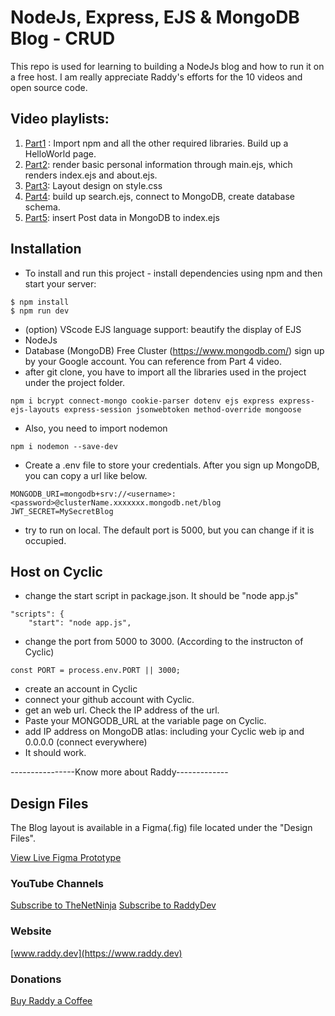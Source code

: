 # NodeJs, Express, EJS & MongoDB Blog - CRUD

This repo is used for learning to building a NodeJs blog and how to run it on a free host. I am really appreciate Raddy's efforts for the 10 videos and open source code. 

## Video playlists:
1. [Part1](https://www.youtube.com/watch?v=-foo92lFIto&list=PL4cUxeGkcC9hAJ-ARcYq_z6lDZV7kT1xD) : Import npm and all the other required libraries. Build up a HelloWorld page.
2. [Part2](https://www.youtube.com/watch?v=gv3FFnOdCIo&list=PL4cUxeGkcC9hAJ-ARcYq_z6lDZV7kT1xD&index=2): render basic personal information through main.ejs, which renders index.ejs and about.ejs.
3. [Part3](https://www.youtube.com/watch?v=MruZEGPibC4&list=PL4cUxeGkcC9hAJ-ARcYq_z6lDZV7kT1xD&index=3): Layout design on style.css
4. [Part4](https://www.youtube.com/watch?v=FjuctFNN0FA&list=PL4cUxeGkcC9hAJ-ARcYq_z6lDZV7kT1xD&index=4): build up search.ejs, connect to MongoDB, create database schema.
5. [Part5](https://www.youtube.com/watch?v=Cz-2QzkuCHo): insert Post data in MongoDB to index.ejs


## Installation
- To install and run this project - install dependencies using npm and then start your server:
```
$ npm install
$ npm run dev
```

- (option) VScode EJS language support: beautify the display of EJS
- NodeJs
- Database (MongoDB) Free Cluster (https://www.mongodb.com/) sign up by your Google account. You can reference from Part 4 video.
- after git clone, you have to import all the libraries used in the project under the project folder.
```
npm i bcrypt connect-mongo cookie-parser dotenv ejs express express-ejs-layouts express-session jsonwebtoken method-override mongoose
```
- Also, you need to import nodemon
```
npm i nodemon --save-dev
```


- Create a .env file to store your credentials. After you sign up MongoDB, you can copy a url like below.

```
MONGODB_URI=mongodb+srv://<username>:<password>@clusterName.xxxxxxx.mongodb.net/blog
JWT_SECRET=MySecretBlog
```

- try to run on local. The default port is 5000, but you can change if it is occupied.


## Host on Cyclic
- change the start script in package.json. It should be "node app.js"
```
"scripts": {
    "start": "node app.js",
```
- change the port from 5000 to 3000. (According to the instructon of Cyclic)
```
const PORT = process.env.PORT || 3000;
```
- create an account in Cyclic
- connect your github account with Cyclic.
- get an web url. Check the IP address of the url.
- Paste your MONGODB_URL at the variable page on Cyclic.
- add IP address on MongoDB atlas: including your Cyclic web ip and 0.0.0.0 (connect everywhere)
- It should work.



----------------Know more about Raddy-------------
## Design Files
The Blog layout is available in a Figma(.fig) file located under the "Design Files".

[View Live Figma Prototype](https://www.figma.com/proto/Vpc5J1ajnwDTT96q0IUFDJ/NodeJs-Blog?page-id=0%3A1&type=design&node-id=48-119&viewport=-194%2C377%2C0.17&scaling=min-zoom&starting-point-node-id=48%3A119)


### YouTube Channels
[Subscribe to TheNetNinja](https://www.youtube.com/@NetNinja)
[Subscribe to RaddyDev](https://www.youtube.com/@RaddyDev)


### Website
[www.raddy.dev](https://www.raddy.dev)
### Donations
[Buy Raddy a Coffee](https://www.buymeacoffee.com/RaddyTheBrand)
